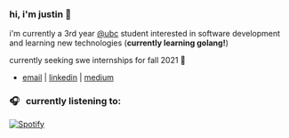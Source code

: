 ### hi, i'm justin 👋

i'm currently a 3rd year [@ubc](https://www.bme.ubc.ca/) student interested in software development and learning new technologies (**currently learning golang!**)

currently seeking swe internships for fall 2021 🥺

- [email](mailto:justincho63@gmail.com) | [linkedin](https://www.linkedin.com/in/justinccho) | [medium](https://medium.com/@justinccho)

### 🎧 &nbsp; currently listening to:
[![Spotify](https://novatorem-blush.vercel.app/api/spotify)](https://open.spotify.com/user/justinlisteningtomusic123)





